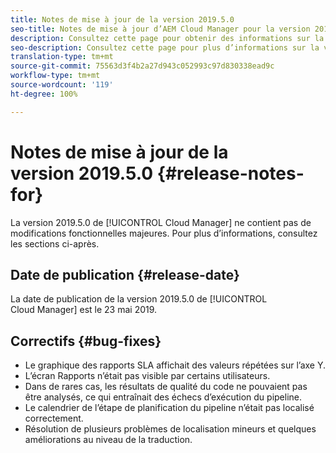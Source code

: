 ```yaml
---
title: Notes de mise à jour de la version 2019.5.0
seo-title: Notes de mise à jour d’AEM Cloud Manager pour la version 2019.5.0
description: Consultez cette page pour obtenir des informations sur la version 2019.5.0 de Cloud Manager.
seo-description: Consultez cette page pour plus d’informations sur la version 2019.5.0 d’AEM Cloud Manager.
translation-type: tm+mt
source-git-commit: 75563d3f4b2a27d943c052993c97d830338ead9c
workflow-type: tm+mt
source-wordcount: '119'
ht-degree: 100%

---
```



# Notes de mise à jour de la version 2019.5.0 {#release-notes-for}

La version 2019.5.0 de [!UICONTROL Cloud Manager] ne contient pas de modifications fonctionnelles majeures. Pour plus d’informations, consultez les sections ci-après.

## Date de publication {#release-date}

La date de publication de la version 2019.5.0 de [!UICONTROL Cloud Manager] est le 23 mai 2019.


## Correctifs {#bug-fixes}

* Le graphique des rapports SLA affichait des valeurs répétées sur l’axe Y.
* L’écran Rapports n’était pas visible par certains utilisateurs.
* Dans de rares cas, les résultats de qualité du code ne pouvaient pas être analysés, ce qui entraînait des échecs d’exécution du pipeline.
* Le calendrier de l’étape de planification du pipeline n’était pas localisé correctement.
* Résolution de plusieurs problèmes de localisation mineurs et quelques améliorations au niveau de la traduction.